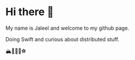 # Hi there 👋

My name is Jaleel and welcome to my github page.
<p> Doing Swift and curious about distributed stuff.

🏔🚵🍻🥨⚽️
